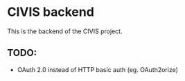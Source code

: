 # CIVIS backend

This is the backend of the CIVIS project.

## TODO:

- OAuth 2.0 instead of HTTP basic auth (eg. OAuth2orize)
